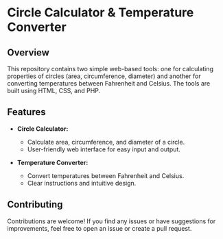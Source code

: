 # Circle Calculator & Temperature Converter

## Overview
This repository contains two simple web-based tools: one for calculating properties of circles (area, circumference, diameter) and another for converting temperatures between Fahrenheit and Celsius. The tools are built using HTML, CSS, and PHP.

## Features
- **Circle Calculator:**
  - Calculate area, circumference, and diameter of a circle.
  - User-friendly web interface for easy input and output.

- **Temperature Converter:**
  - Convert temperatures between Fahrenheit and Celsius.
  - Clear instructions and intuitive design.

## Contributing
Contributions are welcome! If you find any issues or have suggestions for improvements, feel free to open an issue or create a pull request.
